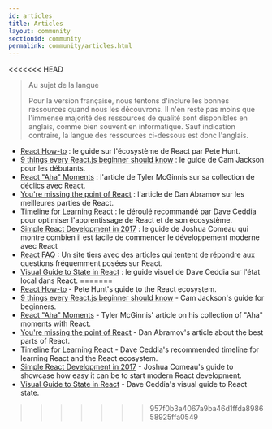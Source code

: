 ```yaml
---
id: articles
title: Articles
layout: community
sectionid: community
permalink: community/articles.html
---
```


<<<<<<< HEAD
> Au sujet de la langue
>
>Pour la version française, nous tentons d'inclure les bonnes ressources quand nous les découvrons. Il n'en reste pas moins que l'immense majorité des ressources de qualité sont disponibles en anglais, comme bien souvent en informatique. Sauf indication contraire, la langue des ressources ci-dessous est donc l'anglais.

- [React How-to](https://github.com/petehunt/react-howto) : le guide sur l'écosystème de React par Pete Hunt.
- [9 things every React.js beginner should know](https://camjackson.net/post/9-things-every-reactjs-beginner-should-know) : le guide de Cam Jackson pour les débutants.
- [React "Aha" Moments](https://tylermcginnis.com/react-aha-moments/) : l'article de Tyler McGinnis sur sa collection de déclics avec React.
- [You're missing the point of React](https://medium.com/@dan_abramov/youre-missing-the-point-of-react-a20e34a51e1a) : l'article de Dan Abramov sur les meilleures parties de React.
- [Timeline for Learning React](https://daveceddia.com/timeline-for-learning-react/) : le déroulé recommandé par Dave Ceddia pour optimiser l'apprentissage de React et de son écosystème.
- [Simple React Development in 2017](https://hackernoon.com/simple-react-development-in-2017-113bd563691f) : le guide de Joshua Comeau qui montre combien il est facile de commencer le développement moderne avec React
- [React FAQ](https://reactfaq.site/) : Un site tiers avec des articles qui tentent de répondre aux questions fréquemment posées sur React.
- [Visual Guide to State in React](https://daveceddia.com/visual-guide-to-state-in-react/) : le guide visuel de Dave Ceddia sur l'état local dans React.
=======
- [React How-to](https://github.com/petehunt/react-howto) - Pete Hunt's guide to the React ecosystem.
- [9 things every React.js beginner should know](https://camjackson.net/post/9-things-every-reactjs-beginner-should-know) - Cam Jackson's guide for beginners.
- [React "Aha" Moments](https://tylermcginnis.com/react-aha-moments/) - Tyler McGinnis' article on his collection of "Aha" moments with React.
- [You're missing the point of React](https://medium.com/@dan_abramov/youre-missing-the-point-of-react-a20e34a51e1a) - Dan Abramov's article about the best parts of React.
- [Timeline for Learning React](https://daveceddia.com/timeline-for-learning-react/) - Dave Ceddia's recommended timeline for learning React and the React ecosystem.
- [Simple React Development in 2017](https://hackernoon.com/simple-react-development-in-2017-113bd563691f) - Joshua Comeau's guide to showcase how easy it can be to start modern React development.
- [Visual Guide to State in React](https://daveceddia.com/visual-guide-to-state-in-react/) - Dave Ceddia's visual guide to React state.
>>>>>>> 957f0b3a4067a9ba46d1ffda898658925ffa0549
